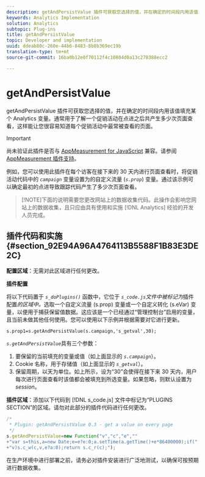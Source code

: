 ```yaml
---
description: getAndPersistValue 插件可获取您选择的值，并在确定的时间段内用该值填充某个 Analytics 变量。通常用于了解一个促销活动在点进之后共产生多少次页面查看，这样能让您很容易知道每个促销活动中最常被查看的页面。
keywords: Analytics Implementation
solution: Analytics
subtopic: Plug-ins
title: getAndPersistValue
topic: Developer and implementation
uuid: ddeab80c-260e-44b6-8483-8b8b369ec19b
translation-type: tm+mt
source-git-commit: 16ba0b12e0f70112f4c10804d0a13c278388ecc2

---
```



# getAndPersistValue

getAndPersistValue 插件可获取您选择的值，并在确定的时间段内用该值填充某个 Analytics 变量。通常用于了解一个促销活动在点进之后共产生多少次页面查看，这样能让您很容易知道每个促销活动中最常被查看的页面。

>[!IMPORTANT]
>
>尚未验证此插件是否与 [AppMeasurement for JavaScript](/help/implement/js-implementation/c-appmeasurement-js/appmeasure-mjs.md) 兼容。请参阅 [AppMeasurement 插件支持](/help/implement/js-implementation/c-appmeasurement-js/plugins-support.md)。

例如，您可以使用此插件在每个访客在接下来的 30 天内进行页面查看时，将促销活动代码中的 *`campaign`* 变量设置为的自定义流量 (*`s.prop`*) 变量。通过该示例可以确定最初的点进导致跟踪代码产生了多少次页面查看。

> [!NOTE]下面的说明需要您更改网站上的数据收集代码。此操作会影响您网站上的数据收集，且只应由具有使用和实施 [!DNL Analytics] 经验的开发人员完成。

## 插件代码和实施 {#section_92E94A96A4764113B5588F1B83E3DE2C}

**配置区域**：无需对此区域进行任何更改。

**插件配置**

将以下代码置于 *`s_doPlugins()`* 函数中，它位于 *`s_code.js`文件中被标记为*&#x200B;插件配置&#x200B;*的区域中。*&#x200B;选取一个自定义流量 (s.prop) 变量或一个自定义转化 (s.eVar) 变量，以便用于捕获保留值数据。这应该是一个已经通过“管理控制台”启用的变量，且当前未做其他任何使用。您可以使用以下示例并根据需要对它进行更新。

`s.prop1=s.getAndPersistValue(s.campaign,'s_getval',30);`

*`s.getAndPersistValue`*&#x200B;具有三个参数：

1. 要保留的当前填充的变量或值（如上面显示的 *`s.campaign`*）。
1. Cookie 名称，用于存储值（如上面显示的 *`s_getval`*）。
1. 保留周期，以天为单位。如上所示，设为“30”会使得在接下来 30 天内，用户每次进行页面查看时该值都会被填充到所选变量。如果忽略，则默认设置为 *session*。

**插件区域**：添加以下代码到 [!DNL s_code.js] 文件中标记为“PLUGINS SECTION”的区域。请勿对此部分的插件代码进行任何更改。

```js
/* 
 * Plugin: getAndPersistValue 0.3 - get a value on every page 
 */ 
s.getAndPersistValue=new Function("v","c","e","" 
+"var s=this,a=new Date;e=e?e:0;a.setTime(a.getTime()+e*86400000);if(" 
+"v)s.c_w(c,v,e?a:0);return s.c_r(c);");
```

在生产环境中进行部署之前，请务必对插件安装进行广泛地测试，以确保可按预期进行数据收集。
